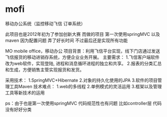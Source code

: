 mofi
====

移动办公系统（监控移动飞信 订单系统）

此项目也是2012年初为了参加创新大赛 而做的项目  第一次使用springMVC  以及maven  因为配置问题 弄了好长时间 
不过最后还是实现所有功能



MO mobile office，移动办公
项目背景：利用飞信平台实现，线下门店通过发送飞信报货的移动进销存系统，方便企业业务开展。
主要需求：
1.飞信客户端软件改为web软件，实现登陆, 进程和消息循环进程的独立和共享。
2.报表的分类汇总和生成，方便销售主管实现报货和发货。

采用技术：
1.SpringMVC+Hibernate
2.对象的持久化使用的JPA
3.软件的项目管理工具Maven
技术难点：
1.web的多线程 
2.单例模式的灵活运用
3.框架以及管理工具等新技术的运用

ps：由于也是第一次使用springMVC  代码规范性也有问题  比如controller层 代码没有好好分类
